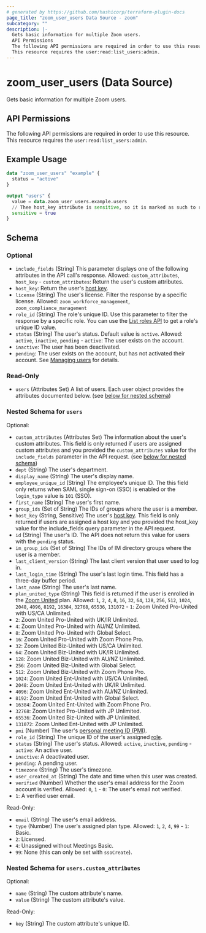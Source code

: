 ```yaml
---
# generated by https://github.com/hashicorp/terraform-plugin-docs
page_title: "zoom_user_users Data Source - zoom"
subcategory: ""
description: |-
  Gets basic information for multiple Zoom users.
  API Permissions
  The following API permissions are required in order to use this resource.
  This resource requires the user:read:list_users:admin.
---
```


# zoom_user_users (Data Source)

Gets basic information for multiple Zoom users.

## API Permissions

The following API permissions are required in order to use this resource.
This resource requires the `user:read:list_users:admin`.

## Example Usage

```terraform
data "zoom_user_users" "example" {
  status = "active"
}

output "users" {
  value = data.zoom_user_users.example.users
  // Thee host_key attribute is sensitive, so it is marked as such to root output
  sensitive = true
}
```

<!-- schema generated by tfplugindocs -->
## Schema

### Optional

- `include_fields` (String) This parameter displays one of the following attributes in the API call's response. Allowed: `custom_attributes`, `host_key`
				- `custom_attributes`: Return the user's custom attributes.
- `host_key`: Return the user's [host key](https://support.zoom.us/hc/en-us/articles/205172555-Using-your-host-key).
- `license` (String) The user's license. Filter the response by a specific license. Allowed: `zoom_workforce_management`, `zoom_compliance_management`
- `role_id` (String) The role's unique ID. Use this parameter to filter the response by a specific role. You can use the [List roles API](https://developers.zoom.us/docs/api/rest/reference/account/methods/#operation/roles) to get a role's unique ID value.
- `status` (String) The user's status. Default value is `active`. Allowed: `active`, `inactive`, `pending`
				- `active`: The user exists on the account.
- `inactive`: The user has been deactivated.
- `pending`: The user exists on the account, but has not activated their account. See [Managing users](https://support.zoom.us/hc/en-us/articles/201363183) for details.

### Read-Only

- `users` (Attributes Set) A list of users. Each user object provides the attributes documented below. (see [below for nested schema](#nestedatt--users))

<a id="nestedatt--users"></a>
### Nested Schema for `users`

Optional:

- `custom_attributes` (Attributes Set) The information about the user's custom attributes. This field is only returned if users are assigned custom attributes and you provided the `custom_attributes` value for the `include_fields` parameter in the API request. (see [below for nested schema](#nestedatt--users--custom_attributes))
- `dept` (String) The user's department.
- `display_name` (String) The user's display name.
- `employee_unique_id` (String) The employee's unique ID. The this field only returns when SAML single sign-on (SSO) is enabled or the `login_type` value is `101` (SSO).
- `first_name` (String) The user's first name.
- `group_ids` (Set of String) The IDs of groups where the user is a member.
- `host_key` (String, Sensitive) The user's [host key](https://support.zoom.us/hc/en-us/articles/205172555-Using-your-host-key). This field is only returned if users are assigned a host key and you provided the host_key value for the include_fields query parameter in the API request.
- `id` (String) The user's ID. The API does not return this value for users with the `pending` status.
- `im_group_ids` (Set of String) The IDs of IM directory groups where the user is a member.
- `last_client_version` (String) The last client version that user used to log in.
- `last_login_time` (String) The user's last login time. This field has a three-day buffer period.
- `last_name` (String) The user's last name.
- `plan_united_type` (String) This field is returned if the user is enrolled in the [Zoom United](https://zoom.us/pricing/zoom-bundles) plan. Allowed: `1`, `2`, `4`, `8`, `16`, `32`, `64`, `128`, `256`, `512`, `1024`, `2048`, `4096`, `8192`, `16384`, `32768`, `65536`, `131072`
							- `1`:  Zoom United Pro-United with US/CA Unlimited.
- `2`:  Zoom United Pro-United with UK/IR Unlimited.
- `4`:  Zoom United Pro-United with AU/NZ Unlimited.
- `8`:  Zoom United Pro-United with Global Select.
- `16`: Zoom United Pro-United with Zoom Phone Pro.
- `32`: Zoom United Biz-United with US/CA Unlimited.
- `64`: Zoom United Biz-United with UK/IR Unlimited.
- `128`: Zoom United Biz-United with AU/NZ Unlimited.
- `256`: Zoom United Biz-United with Global Select.
- `512`: Zoom United Biz-United with Zoom Phone Pro.
- `1024`: Zoom United Ent-United with US/CA Unlimited.
- `2048`: Zoom United Ent-United with UK/IR Unlimited.
- `4096`: Zoom United Ent-United with AU/NZ Unlimited.
- `8192`: Zoom United Ent-United with Global Select.
- `16384`: Zoom United Ent-United with Zoom Phone Pro.
- `32768`: Zoom United Pro-United with JP Unlimited.
- `65536`: Zoom United Biz-United with JP Unlimited.
- `131072`: Zoom United Ent-United with JP Unlimited.
- `pmi` (Number) The user's [personal meeting ID (PMI)](https://developers.zoom.us/docs/api/rest/using-zoom-apis/#understanding-personal-meeting-id-pmi).
- `role_id` (String) The unique ID of the user's assigned [role](https://developers.zoom.us/docs/api/rest/reference/account/methods/#operation/roles).
- `status` (String) The user's status. Allowed: `active`, `inactive`, `pending`
							- `active`: An active user.
- `inactive`: A deactivated user.
- `pending`: A pending user.
- `timezone` (String) The user's timezone.
- `user_created_at` (String) The date and time when this user was created.
- `verified` (Number) Whether the user's email address for the Zoom account is verified. Allowed: `0`, `1`
							- `0`: The user's email not verified.
- `1`: A verified user email.

Read-Only:

- `email` (String) The user's email address.
- `type` (Number) The user's assigned plan type. Allowed: `1`, `2`, `4`, `99`
							- `1`: Basic.
- `2`: Licensed.
- `4`: Unassigned without Meetings Basic.
- `99`: None (this can only be set with `ssoCreate`).

<a id="nestedatt--users--custom_attributes"></a>
### Nested Schema for `users.custom_attributes`

Optional:

- `name` (String) The custom attribute's name.
- `value` (String) The custom attribute's value.

Read-Only:

- `key` (String) The custom attribute's unique ID.
